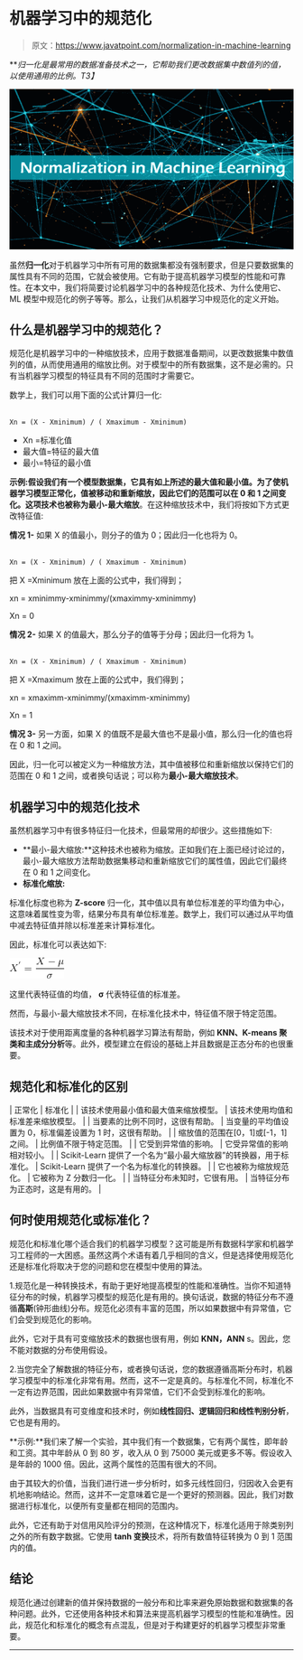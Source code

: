 # 机器学习中的规范化

> 原文：<https://www.javatpoint.com/normalization-in-machine-learning>

***归一化是最常用的数据准备技术之一，它帮助我们更改数据集中数值列的值，以使用通用的比例。*T3】**

![Normalization in Machine Learning](img/f317352291a36fa54fb6aaabea2f26ee.png)

虽然**归一化**对于机器学习中所有可用的数据集都没有强制要求，但是只要数据集的属性具有不同的范围，它就会被使用。它有助于提高机器学习模型的性能和可靠性。在本文中，我们将简要讨论机器学习中的各种规范化技术、为什么使用它、ML 模型中规范化的例子等等。那么，让我们从机器学习中规范化的定义开始。

## 什么是机器学习中的规范化？

规范化是机器学习中的一种缩放技术，应用于数据准备期间，以更改数据集中数值列的值，从而使用通用的缩放比例。对于模型中的所有数据集，这不是必需的。只有当机器学习模型的特征具有不同的范围时才需要它。

数学上，我们可以用下面的公式计算归一化:

```

Xn = (X - Xminimum) / ( Xmaximum - Xminimum)

```

*   Xn =标准化值
*   最大值=特征的最大值
*   最小=特征的最小值

**示例:**假设我们有一个模型数据集，它具有如上所述的最大值和最小值。为了使机器学习模型正常化，值被移动和重新缩放，因此它们的范围可以在 0 和 1 之间变化。这项技术也被称为**最小-最大缩放**。在这种缩放技术中，我们将按如下方式更改特征值:

**情况 1-** 如果 X 的值最小，则分子的值为 0；因此归一化也将为 0。

```

Xn = (X - Xminimum) / ( Xmaximum - Xminimum)

```

把 X =Xminimum 放在上面的公式中，我们得到；

xn = xminimmy-xminimmy/(xmaximmy-xminimmy)

Xn = 0

**情况 2-** 如果 X 的值最大，那么分子的值等于分母；因此归一化将为 1。

```

Xn = (X - Xminimum) / ( Xmaximum - Xminimum)

```

把 X =Xmaximum 放在上面的公式中，我们得到；

xn = xmaximm-xminimmy/(xmaximm-xminimmy)

Xn = 1

**情况 3-** 另一方面，如果 X 的值既不是最大值也不是最小值，那么归一化的值也将在 0 和 1 之间。

因此，归一化可以被定义为一种缩放方法，其中值被移位和重新缩放以保持它们的范围在 0 和 1 之间，或者换句话说；可以称为**最小-最大缩放技术**。

## 机器学习中的规范化技术

虽然机器学习中有很多特征归一化技术，但最常用的却很少。这些措施如下:

*   **最小-最大缩放:**这种技术也被称为缩放。正如我们在上面已经讨论过的，最小-最大缩放方法帮助数据集移动和重新缩放它们的属性值，因此它们最终在 0 和 1 之间变化。
*   **标准化缩放:**

标准化标度也称为 **Z-score** 归一化，其中值以具有单位标准差的平均值为中心，这意味着属性变为零，结果分布具有单位标准差。数学上，我们可以通过从平均值中减去特征值并除以标准差来计算标准化。

因此，标准化可以表达如下:

![Normalization in Machine Learning](img/0ea757f9b0adb2d16f4b90e256c8b0d4.png)

这里代表特征值的均值， **σ** 代表特征值的标准差。

然而，与最小-最大缩放技术不同，在标准化技术中，特征值不限于特定范围。

该技术对于使用距离度量的各种机器学习算法有帮助，例如 **KNN、K-means 聚类和主成分分析**等。此外，模型建立在假设的基础上并且数据是正态分布的也很重要。

## 规范化和标准化的区别

| 正常化 | 标准化 |
| 该技术使用最小值和最大值来缩放模型。 | 该技术使用均值和标准差来缩放模型。 |
| 当要素的比例不同时，这很有帮助。 | 当变量的平均值设置为 0，标准偏差设置为 1 时，这很有帮助。 |
| 缩放值的范围在[0，1]或[-1，1]之间。 | 比例值不限于特定范围。 |
| 它受到异常值的影响。 | 它受异常值的影响相对较小。 |
| Scikit-Learn 提供了一个名为“最小最大缩放器”的转换器，用于标准化。 | Scikit-Learn 提供了一个名为标准化的转换器。 |
| 它也被称为缩放规范化。 | 它被称为 Z 分数归一化。 |
| 当特征分布未知时，它很有用。 | 当特征分布为正态时，这是有用的。 |

## 何时使用规范化或标准化？

规范化和标准化哪个适合我们的机器学习模型？这可能是所有数据科学家和机器学习工程师的一大困惑。虽然这两个术语有着几乎相同的含义，但是选择使用规范化还是标准化将取决于您的问题和您在模型中使用的算法。

1.规范化是一种转换技术，有助于更好地提高模型的性能和准确性。当你不知道特征分布的时候，机器学习模型的规范化是有用的。换句话说，数据的特征分布不遵循**高斯**(钟形曲线)分布。规范化必须有丰富的范围，所以如果数据中有异常值，它们会受到规范化的影响。

此外，它对于具有可变缩放技术的数据也很有用，例如 **KNN，ANN** s。因此，您不能对数据的分布使用假设。

2.当您完全了解数据的特征分布，或者换句话说，您的数据遵循高斯分布时，机器学习模型中的标准化非常有用。然而，这不一定是真的。与标准化不同，标准化不一定有边界范围，因此如果数据中有异常值，它们不会受到标准化的影响。

此外，当数据具有可变维度和技术时，例如**线性回归、逻辑回归和线性判别分析**，它也是有用的。

**示例:**我们来了解一个实验，其中我们有一个数据集，它有两个属性，即年龄和工资。其中年龄从 0 到 80 岁，收入从 0 到 75000 美元或更多不等。假设收入是年龄的 1000 倍。因此，这两个属性的范围有很大的不同。

由于其较大的价值，当我们进行进一步分析时，如多元线性回归，归因收入会更有机地影响结论。然而，这并不一定意味着它是一个更好的预测器。因此，我们对数据进行标准化，以便所有变量都在相同的范围内。

此外，它还有助于对信用风险评分的预测，在这种情况下，标准化适用于除类别列之外的所有数字数据。它使用 **tanh 变换**技术，将所有数值特征转换为 0 到 1 范围内的值。

## 结论

规范化通过创建新的值并保持数据的一般分布和比率来避免原始数据和数据集的各种问题。此外，它还使用各种技术和算法来提高机器学习模型的性能和准确性。因此，规范化和标准化的概念有点混乱，但是对于构建更好的机器学习模型非常重要。

* * *